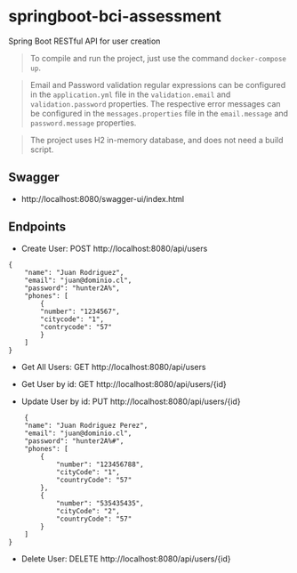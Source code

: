# springboot-bci-assessment
Spring Boot RESTful API for user creation

> To compile and run the project, just use the command `docker-compose up`.

> Email and Password validation regular expressions can be configured in the `application.yml` file in the `validation.email` and `validation.password` properties. The respective error messages can be configured in the `messages.properties` file in the `email.message` and `password.message` properties.

> The project uses H2 in-memory database, and does not need a build script.

## Swagger

- http://localhost:8080/swagger-ui/index.html

## Endpoints

- Create User: POST http://localhost:8080/api/users

```
{
    "name": "Juan Rodriguez",
    "email": "juan@dominio.cl",
    "password": "hunter2A%",
    "phones": [
        {
        "number": "1234567",
        "citycode": "1",
        "contrycode": "57"
        }
    ]
}
```

- Get All Users: GET http://localhost:8080/api/users

- Get User by id: GET http://localhost:8080/api/users/{id}

- Update User by id: PUT http://localhost:8080/api/users/{id}

```
    {
    "name": "Juan Rodriguez Perez",
    "email": "juan@dominio.cl",
    "password": "hunter2A%#",
    "phones": [
        {
            "number": "123456788",
            "cityCode": "1",
            "countryCode": "57"
        },
        {
            "number": "535435435",
            "cityCode": "2",
            "countryCode": "57"
        }
    ]
}
```

- Delete User: DELETE http://localhost:8080/api/users/{id}
